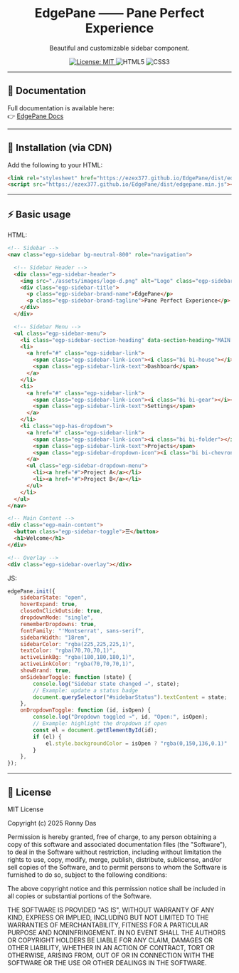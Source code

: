 <h1 align="center">EdgePane —— Pane Perfect Experience</h1>

<p align="center">
  Beautiful and customizable sidebar component.
</p>

<p align="center">
  <a href="./docs/license.html">
    <img src="https://img.shields.io/badge/License-MIT-green.svg" alt="License: MIT">
  </a>
  <img src="https://img.shields.io/badge/HTML5-E34F26?logo=html5&logoColor=fff&style=flat" alt="HTML5">
  <img src="https://img.shields.io/badge/CSS3-1572B6?logo=css3&logoColor=fff&style=flat" alt="CSS3">
</p>

---

## 📖 Documentation

Full documentation is available here:  
👉 [EdgePane Docs](https://ezex377.github.io/EdgePane/index.html)

---

## 🚀 Installation (via CDN)

Add the following to your HTML:

```html
<link rel="stylesheet" href="https://ezex377.github.io/EdgePane/dist/edgepane.min.css" />
<script src="https://ezex377.github.io/EdgePane/dist/edgepane.min.js"></script>
```
---

## ⚡ Basic usage

HTML:

```html
<!-- Sidebar -->
<nav class="egp-sidebar bg-neutral-800" role="navigation">

  <!-- Sidebar Header -->
  <div class="egp-sidebar-header">
    <img src="./assets/images/logo-d.png" alt="Logo" class="egp-sidebar-logo" />
    <div class="egp-sidebar-title">
      <p class="egp-sidebar-brand-name">EdgePane</p>
      <p class="egp-sidebar-brand-tagline">Pane Perfect Experience</p>
    </div>
  </div>

  <!-- Sidebar Menu -->
  <ul class="egp-sidebar-menu">
    <li class="egp-sidebar-section-heading" data-section-heading="MAIN NAVIGATION"></li>
    <li>
      <a href="#" class="egp-sidebar-link">
        <span class="egp-sidebar-link-icon"><i class="bi bi-house"></i></span>
        <span class="egp-sidebar-link-text">Dashboard</span>
      </a>
    </li>
    <li>
      <a href="#" class="egp-sidebar-link">
        <span class="egp-sidebar-link-icon"><i class="bi bi-gear"></i></span>
        <span class="egp-sidebar-link-text">Settings</span>
      </a>
    </li>
    <li class="egp-has-dropdown">
      <a href="#" class="egp-sidebar-link">
        <span class="egp-sidebar-link-icon"><i class="bi bi-folder"></i></span>
        <span class="egp-sidebar-link-text">Projects</span>
        <span class="egp-sidebar-dropdown-icon"><i class="bi bi-chevron-down"></i></span>
      </a>
      <ul class="egp-sidebar-dropdown-menu">
        <li><a href="#">Project A</a></li>
        <li><a href="#">Project B</a></li>
      </ul>
    </li>
  </ul>
</nav>

<!-- Main Content -->
<div class="egp-main-content">
  <button class="egp-sidebar-toggle">☰</button>
  <h1>Welcome</h1>
</div>

<!-- Overlay -->
<div class="egp-sidebar-overlay"></div>
```

JS:

```js
edgePane.init({
    sidebarState: "open",
    hoverExpand: true,
    closeOnClickOutside: true,
    dropdownMode: "single",
    rememberDropdowns: true,
    fontFamily: "'Montserrat', sans-serif",
    sidebarWidth: "18rem",
    sidebarColor: "rgba(225,225,225,1)",
    textColor: "rgba(70,70,70,1)",
    activeLinkBg: "rgba(180,180,180,1)",
    activeLinkColor: "rgba(70,70,70,1)",
    showBrand: true,
    onSidebarToggle: function (state) {
        console.log("Sidebar state changed →", state);
        // Example: update a status badge
        document.querySelector("#sidebarStatus").textContent = state;
    },
    onDropdownToggle: function (id, isOpen) {
        console.log("Dropdown toggled →", id, "Open:", isOpen);
        // Example: highlight the dropdown if open
        const el = document.getElementById(id);
        if (el) {
            el.style.backgroundColor = isOpen ? "rgba(0,150,136,0.1)" : "transparent";
        }
    },
});
```

---

## 📜  License

MIT License

Copyright (c) 2025 Ronny Das

Permission is hereby granted, free of charge, to any person obtaining a copy of this software and associated documentation files (the "Software"), to deal in the Software without restriction, including 
without limitation the rights to use, copy, modify, merge, publish, distribute, sublicense, and/or sell copies of the Software, and to permit persons to whom the Software is furnished to do so, subject to 
the following conditions:

The above copyright notice and this permission notice shall be included in all copies or substantial portions of the Software.

THE SOFTWARE IS PROVIDED "AS IS", WITHOUT WARRANTY OF ANY KIND, EXPRESS OR IMPLIED, INCLUDING BUT NOT LIMITED TO THE WARRANTIES OF MERCHANTABILITY,
FITNESS FOR A PARTICULAR PURPOSE AND NONINFRINGEMENT. IN NO EVENT SHALL THE AUTHORS OR COPYRIGHT HOLDERS BE LIABLE FOR ANY CLAIM, DAMAGES OR OTHER 
LIABILITY, WHETHER IN AN ACTION OF CONTRACT, TORT OR OTHERWISE, ARISING FROM, OUT OF OR IN CONNECTION WITH THE SOFTWARE OR THE USE OR OTHER DEALINGS IN THE
SOFTWARE.